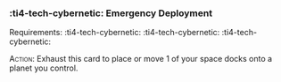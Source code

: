 ### :ti4-tech-cybernetic: **Emergency Deployment**

Requirements: :ti4-tech-cybernetic: :ti4-tech-cybernetic: :ti4-tech-cybernetic:

<span style="font-variant:small-caps;">Action</span>: Exhaust this card to place or move 1 of your space docks onto a planet you control.
